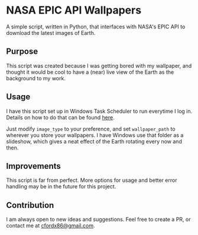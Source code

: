 # NASA EPIC API Wallpapers

A simple script, written in Python, that interfaces with NASA's EPIC API to download the latest images of Earth.

## Purpose

This script was created because I was getting bored with my wallpaper, and thought it would be cool to have a (near) live view of the Earth as the background to my work.

## Usage

I have this script set up in Windows Task Scheduler to run everytime I log in. Details on how to do that can be found [here](https://www.jcchouinard.com/python-automation-using-task-scheduler/).

Just modify `image_type` to your preference, and set `wallpaper_path` to wherever you store your wallpapers. I have Windows use that folder as a slideshow, which gives a neat effect of the Earth rotating every now and then.

## Improvements

This script is far from perfect. More options for usage and better error handling may be in the future for this project.

## Contribution

I am always open to new ideas and suggestions. Feel free to create a PR, or contact me at cfordx86@gmail.com.
